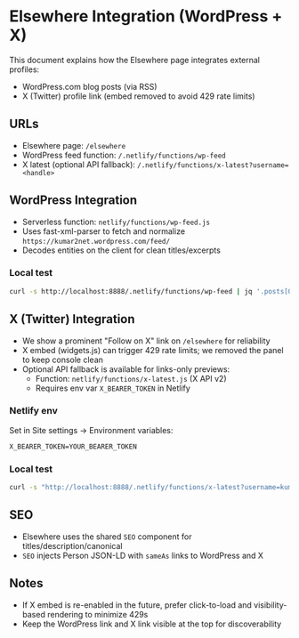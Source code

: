 # Elsewhere Integration (WordPress + X)

This document explains how the Elsewhere page integrates external profiles:
- WordPress.com blog posts (via RSS)
- X (Twitter) profile link (embed removed to avoid 429 rate limits)

## URLs
- Elsewhere page: `/elsewhere`
- WordPress feed function: `/.netlify/functions/wp-feed`
- X latest (optional API fallback): `/.netlify/functions/x-latest?username=<handle>`

## WordPress Integration
- Serverless function: `netlify/functions/wp-feed.js`
- Uses fast-xml-parser to fetch and normalize `https://kumar2net.wordpress.com/feed/`
- Decodes entities on the client for clean titles/excerpts

### Local test
```bash
curl -s http://localhost:8888/.netlify/functions/wp-feed | jq '.posts[0]'
```

## X (Twitter) Integration
- We show a prominent "Follow on X" link on `/elsewhere` for reliability
- X embed (widgets.js) can trigger 429 rate limits; we removed the panel to keep console clean
- Optional API fallback is available for links-only previews:
  - Function: `netlify/functions/x-latest.js` (X API v2)
  - Requires env var `X_BEARER_TOKEN` in Netlify

### Netlify env
Set in Site settings → Environment variables:
```
X_BEARER_TOKEN=YOUR_BEARER_TOKEN
```

### Local test
```bash
curl -s "http://localhost:8888/.netlify/functions/x-latest?username=kumar2net" | jq .
```

## SEO
- Elsewhere uses the shared `SEO` component for titles/description/canonical
- `SEO` injects Person JSON-LD with `sameAs` links to WordPress and X

## Notes
- If X embed is re-enabled in the future, prefer click-to-load and visibility-based rendering to minimize 429s
- Keep the WordPress link and X link visible at the top for discoverability

